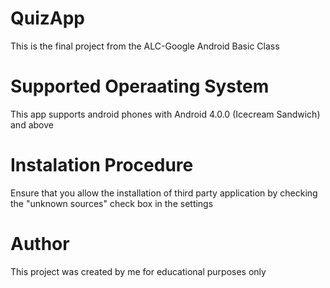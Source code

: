 # QuizApp
This is the final project from the ALC-Google Android Basic Class
# Supported Operaating System
This app supports android phones with Android 4.0.0 (Icecream Sandwich) and above
# Instalation Procedure
Ensure that you allow the installation of third party application by checking the "unknown sources" check box in the settings
# Author
This project was created by me for educational purposes only
